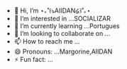 - 👋 Hi, I’m ⋆｡˚꒰ঌAIIDAN໒꒱˚｡⋆
- 👀 I’m interested in ...SOCIALIZAR
- 🌱 I’m currently learning ...Portugues
- 💞️ I’m looking to collaborate on ...
- 📫 How to reach me ...
- 😄 Pronouns: ...Margorine,AIIDAN
- ⚡ Fun fact: ...

<!---
margorine90/margorine90 is a ✨ special ✨ repository because its `README.md` (this file) appears on your GitHub profile.
You can click the Preview link to take a look at your changes.
--->
